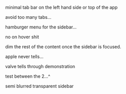 

minimal tab bar on the left hand side or top of the app

avoid too many tabs...


hamburger menu for the sidebar...

no on hover shit

dim the rest of the content once the sidebar is focused.

apple never tells...

valve tells through demonstration

test between the 2...^

semi blurred transparent sidebar



